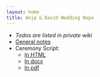 ```yaml
---
layout: home
title: Anja & David Wedding Repo
---
```


* *Todos are listed in private wiki*
* [General notes](notes.md)
* Ceremony Script:
	* [In HTML](pandoc-out/Ceremony_Script.md)
	* [In docx](pandoc-out/Ceremony_Script.docx)
	* [In pdf](pandoc-out/Ceremony_Script.pdf)



